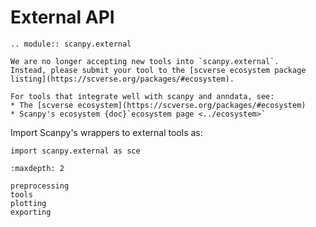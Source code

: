 # External API


```{eval-rst}
.. module:: scanpy.external
```

```{warning}
We are no longer accepting new tools into `scanpy.external`.
Instead, please submit your tool to the [scverse ecosystem package listing](https://scverse.org/packages/#ecosystem).
```

```{note}
For tools that integrate well with scanpy and anndata, see:
* The [scverse ecosystem](https://scverse.org/packages/#ecosystem)
* Scanpy's ecosystem {doc}`ecosystem page <../ecosystem>`
```

Import Scanpy's wrappers to external tools as:

```
import scanpy.external as sce
```


```{toctree}
:maxdepth: 2

preprocessing
tools
plotting
exporting
```
